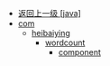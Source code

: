 - [返回上一级 [java]](notes/code/Storm/storm-word-count/src/main/java/)
- [com](notes/code/Storm/storm-word-count/src/main/java/com/)
  - [heibaiying](notes/code/Storm/storm-word-count/src/main/java/com/heibaiying/)
    - [wordcount](notes/code/Storm/storm-word-count/src/main/java/com/heibaiying/wordcount/)
      - [component](notes/code/Storm/storm-word-count/src/main/java/com/heibaiying/wordcount/component/)
